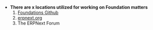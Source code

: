 

- **There are x locations utilized for working on Foundation matters**
   1. [Foundations Github](https://github.com/Foundation-test/)
   2. [erpnext.org](https://erpnext.org)
   3. The ERPNext Forum
   
